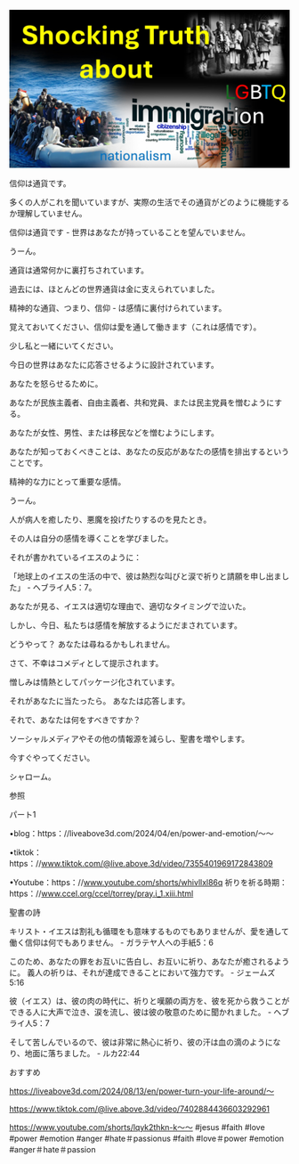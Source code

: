 ![Video cover image](./cover.jpg)

信仰は通貨です。

多くの人がこれを聞いていますが、実際の生活でその通貨がどのように機能するか理解していません。

信仰は通貨です - 世界はあなたが持っていることを望んでいません。

うーん。

通貨は通常何かに裏打ちされています。

過去には、ほとんどの世界通貨は金に支えられていました。

精神的な通貨、つまり、信仰 - は感情に裏付けられています。

覚えておいてください、信仰は愛を通して働きます（これは感情です）。

少し私と一緒にいてください。

今日の世界はあなたに応答させるように設計されています。

あなたを怒らせるために。

あなたが民族主義者、自由主義者、共和党員、または民主党員を憎むようにする。

あなたが女性、男性、または移民などを憎むようにします。

あなたが知っておくべきことは、あなたの反応があなたの感情を排出するということです。

精神的な力にとって重要な感情。

うーん。

人が病人を癒したり、悪魔を投げたりするのを見たとき。

その人は自分の感情を導くことを学びました。

それが書かれているイエスのように：

「地球上のイエスの生活の中で、彼は熱烈な叫びと涙で祈りと請願を申し出ました」 - ヘブライ人5：7。

あなたが見る、イエスは適切な理由で、適切なタイミングで泣いた。

しかし、今日、私たちは感情を解放するようにだまされています。

どうやって？ あなたは尋ねるかもしれません。

さて、不幸はコメディとして提示されます。

憎しみは情熱としてパッケージ化されています。

それがあなたに当たったら。 あなたは応答します。

それで、あなたは何をすべきですか？

ソーシャルメディアやその他の情報源を減らし、聖書を増やします。

今すぐやってください。

シャローム。

参照

パート1

•blog：https：//liveabove3d.com/2024/04/en/power-and-emotion/〜〜 

•tiktok：https：//www.tiktok.com/@live.above.3d/video/7355401969172843809

•Youtube：https：//www.youtube.com/shorts/whivllxl86q 祈りを祈る時期：https：//www.ccel.org/ccel/torrey/pray.i_1.xiii.html

聖書の詩

キリスト・イエスは割礼も循環をも意味するものでもありませんが、愛を通して働く信仰は何でもありません。 - ガラテヤ人への手紙5：6

このため、あなたの罪をお互いに告白し、お互いに祈り、あなたが癒されるように。 義人の祈りは、それが達成できることにおいて強力です。 - ジェームズ5:16

彼（イエス）は、彼の肉の時代に、祈りと嘆願の両方を、彼を死から救うことができる人に大声で泣き、涙を流し、彼は彼の敬意のために聞かれました。 - ヘブライ人5：7

そして苦しんでいるので、彼は非常に熱心に祈り、彼の汗は血の滴のようになり、地面に落ちました。 - ルカ22:44

おすすめ

https://liveabove3d.com/2024/08/13/en/power-turn-your-life-around/〜 

https://www.tiktok.com/@live.above.3d/video/7402884436603292961

 https://www.youtube.com/shorts/lqyk2thkn-k〜〜  #jesus #faith #love #power #emotion #anger #hate＃passionus #faith #love＃power #emotion #anger＃hate＃passion